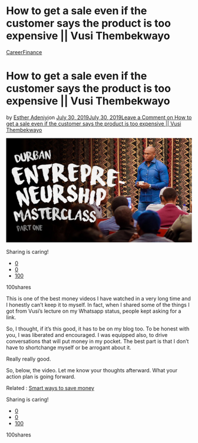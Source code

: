 # How to get a sale even if the customer says the product is too expensive || Vusi Thembekwayo

[Career](https://estheradeniyi.com/category/career/)[Finance](https://estheradeniyi.com/category/finance/)
# How to get a sale even if the customer says the product is too expensive || Vusi Thembekwayo

by [Esther Adeniyi](https://estheradeniyi.com/author/esther-adeniyi/)on [July 30, 2019July 30, 2019](https://estheradeniyi.com/how-to-get-a-sale-even-if-the-customer-says-the-product-is-too-expensive-vusi-thembekwayo/)[Leave a Comment on How to get a sale even if the customer says the product is too expensive || Vusi Thembekwayo](https://estheradeniyi.com/how-to-get-a-sale-even-if-the-customer-says-the-product-is-too-expensive-vusi-thembekwayo/#respond)

![How to get a sale even if the customer says the product is too expensive || Vusi Thembekwayo](images\How-to-get-a-sale-even-if-the-customer-says-the-product-is-too-expensive-Vusi-Thembekwayo.jpg)

Sharing is caring!

- [0](https://www.facebook.com/sharer/sharer.php?u=https%3A%2F%2Festheradeniyi.com%2Fhow-to-get-a-sale-even-if-the-customer-says-the-product-is-too-expensive-vusi-thembekwayo%2F&amp;t=How%20to%20get%20a%20sale%20even%20if%20the%20customer%20says%20the%20product%20is%20too%20expensive%20%7C%7C%20Vusi%20Thembekwayo)
- [0](https://twitter.com/intent/tweet?text=How%20to%20get%20a%20sale%20even%20if%20the%20customer%20says%20the%20product%20is%20too%20expensive%20%7C%7C%20Vusi%20Thembekwayo&amp;url=https%3A%2F%2Festheradeniyi.com%2Fhow-to-get-a-sale-even-if-the-customer-says-the-product-is-too-expensive-vusi-thembekwayo%2F)
- [100](#)

100shares

This is one of the best money videos I have watched in a very long time and I honestly can&#x2019;t keep it to myself. In fact, when I shared some of the things I got from Vusi&#x2019;s lecture on my Whatsapp status, people kept asking for a link.

So, I thought,  if it&#x2019;s this good,  it has to be on my blog too. To be honest with you, I was liberated and encouraged. I was equipped also, to drive conversations that will put money in my pocket. The best part is that I don&#x2019;t have to shortchange myself or be arrogant about it.

Really really good.

So,  below, the video. Let me know your thoughts afterward. What your action plan is going forward.

Related : [Smart ways to save money](https://estheradeniyi.com/smart-ways-to-save-more-money-without-feeling-self-deprived/)

Sharing is caring!

- [0](https://www.facebook.com/sharer/sharer.php?u=https%3A%2F%2Festheradeniyi.com%2Fhow-to-get-a-sale-even-if-the-customer-says-the-product-is-too-expensive-vusi-thembekwayo%2F&amp;t=How%20to%20get%20a%20sale%20even%20if%20the%20customer%20says%20the%20product%20is%20too%20expensive%20%7C%7C%20Vusi%20Thembekwayo)
- [0](https://twitter.com/intent/tweet?text=How%20to%20get%20a%20sale%20even%20if%20the%20customer%20says%20the%20product%20is%20too%20expensive%20%7C%7C%20Vusi%20Thembekwayo&amp;url=https%3A%2F%2Festheradeniyi.com%2Fhow-to-get-a-sale-even-if-the-customer-says-the-product-is-too-expensive-vusi-thembekwayo%2F)
- [100](#)

100shares